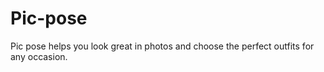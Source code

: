 # Pic-pose
Pic pose helps you look great in photos and choose the perfect outfits for any occasion.
